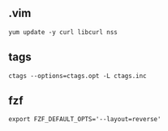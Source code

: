 ## .vim

```
yum update -y curl libcurl nss
```

## tags

```
ctags --options=ctags.opt -L ctags.inc
```

## fzf

```
export FZF_DEFAULT_OPTS='--layout=reverse'
```
